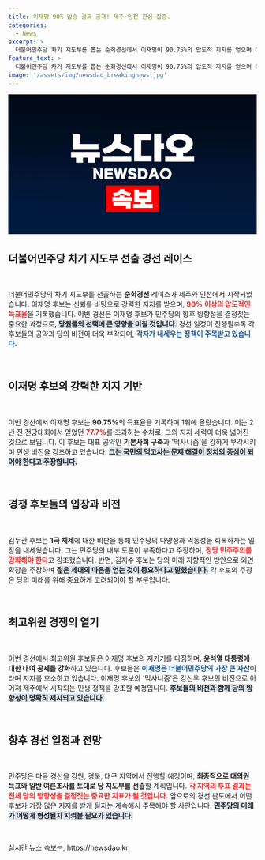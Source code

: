 ```yaml
---
title: 이재명 90% 압승 결과 공개! 제주·인천 관심 집중.
categories:
  - News
excerpt: >
  더불어민주당 차기 지도부를 뽑는 순회경선에서 이재명이 90.75%의 압도적 지지를 얻으며 어대명 기류를 확고히 했다. 이번 경선 결과와 후보들의 공약에 대한 열띤 경쟁이 시민들의 관심을 끌고 있다.
feature_text: >
  더불어민주당 차기 지도부를 뽑는 순회경선에서 이재명이 90.75%의 압도적 지지를 얻으며 어대명 기류를 확고히 했다. 이번 경선 결과와 후보들의 공약에 대한 열띤 경쟁이 시민들의 관심을 끌고 있다.
image: '/assets/img/newsdao_breakingnews.jpg'
---
```


<p><img src="/assets/img/newsdao_breakingnews.jpg" alt="implanttips 속보" /></p>

<h2 data-ke-size="size26">더불어민주당 차기 지도부 선출 경선 레이스</h2>

<p data-ke-size="size16">&nbsp;</p>

<p data-ke-size="size16">더불어민주당의 차기 지도부를 선출하는 <b>순회경선</b> 레이스가 제주와 인천에서 시작되었습니다. 이재명 후보는 신뢰를 바탕으로 강력한 지지를 받으며, <b><span style="color: #ee2323;">90% 이상의 압도적인 득표율</span></b>을 기록했습니다. 이번 경선은 이재명 후보가 민주당의 향후 방향성을 결정짓는 중요한 과정으로, <b><span style="background-color: #21538527;">당원들의 선택에 큰 영향을 미칠 것입니다.</span></b> 경선 일정이 진행될수록 각 후보들의 공약과 당의 비전이 더욱 부각되며, <b><span style="color: #1a5490;">각자가 내세우는 정책이 주목받고 있습니다.</span></b></p>

<p data-ke-size="size16">&nbsp;</p>

<h2 data-ke-size="size26">이재명 후보의 강력한 지지 기반</h2>

<p data-ke-size="size16">&nbsp;</p>

<p data-ke-size="size16">이번 경선에서 이재명 후보는 <b>90.75%</b>의 득표율을 기록하며 1위에 올랐습니다. 이는 2년 전 전당대회에서 얻었던 <b><span style="color: #ee2323;">77.7%</span></b>를 초과하는 수치로, 그의 지지 세력이 더욱 넓어진 것으로 보입니다. 이 후보는 대표 공약인 <b>기본사회 구축</b>과 '먹사니즘'을 강하게 부각시키며 민생 비전을 강조하고 있습니다. <b><span style="background-color: #21538527;">그는 국민의 먹고사는 문제 해결이 정치의 중심이 되어야 한다고 주장합니다.</span></b></p>

<p data-ke-size="size16">&nbsp;</p>

<h2 data-ke-size="size26">경쟁 후보들의 입장과 비전</h2>

<p data-ke-size="size16">&nbsp;</p>

<p data-ke-size="size16">김두관 후보는 <b>1극 체제</b>에 대한 비판을 통해 민주당의 다양성과 역동성을 회복하자는 입장을 내세웠습니다. 그는 민주당의 내부 토론이 부족하다고 주장하며, <b><span style="color: #ee2323;">정당 민주주의를 강화해야 한다</span></b>고 강조했습니다. 반면, 김지수 후보는 당의 미래 지향적인 방안으로 외연 확장을 주장하며 <b><span style="background-color: #21538527;">젊은 세대의 마음을 얻는 것이 중요하다고 말했습니다.</span></b> 각 후보의 주장은 당의 미래를 위해 중요하게 고려되어야 할 부분입니다.</p>

<p data-ke-size="size16">&nbsp;</p>

<h2 data-ke-size="size26">최고위원 경쟁의 열기</h2>

<p data-ke-size="size16">&nbsp;</p>

<p data-ke-size="size16">이번 경선에서 최고위원 후보들은 이재명 후보의 지키기를 다짐하며, <b>윤석열 대통령에 대한 대여 공세를 강화</b>하고 있습니다. 후보들은 <b><span style="color: #1a5490;">이재명은 더불어민주당의 가장 큰 자산</span></b>이라며 지지를 호소하고 있습니다. 이재명 후보의 '먹사니즘'은 강선우 후보의 비전으로 이어져 제주에서 시작되는 민생 정책을 강조할 예정입니다. <b><span style="background-color: #21538527;">후보들의 비전과 함께 당의 방향성이 명확히 제시되고 있습니다.</span></b></p>

<p data-ke-size="size16">&nbsp;</p>

<h2 data-ke-size="size26">향후 경선 일정과 전망</h2>

<p data-ke-size="size16">&nbsp;</p>

<p data-ke-size="size16">민주당은 다음 경선을 강원, 경북, 대구 지역에서 진행할 예정이며, <b>최종적으로 대의원 득표와 일반 여론조사를 토대로 당 지도부를 선출</b>할 계획입니다. <b><span style="color: #ee2323;">각 지역의 투표 결과는 전체 당의 방향성을 결정짓는 중요한 지표가 될 것입니다.</span></b> 앞으로의 경선 판도에서 어떤 후보가 가장 많은 지지를 받게 될지는 계속해서 주목해야 할 사안입니다. <b><span style="background-color: #21538527;">민주당의 미래가 어떻게 형성될지 지켜볼 필요가 있습니다.</span></b></p>

<p data-ke-size="size16">&nbsp;</p>
실시간 뉴스 속보는, <a href="https://newsdao.kr" rel="dofollow">https://newsdao.kr</a>


